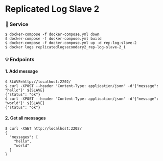 # Replicated Log Slave 2

### 🐳 Service

```
$ docker-compose -f docker-compose.yml down
$ docker-compose -f docker-compose.yml build
$ docker-compose -f docker-compose.yml up -d rep-log-slave-2
$ docker logs replicatedlogsecondary2_rep-log-slave-2_1
```

### 💡 Endpoints

#### 1. Add message

```
$ SLAVE=http://localhost:2202/
$ curl -XPOST --header "Content-Type: application/json" -d'{"message": "hello"}' ${SLAVE}
{"status": "ok"}
$ curl -XPOST --header "Content-Type: application/json" -d'{"message": "world"}' ${SLAVE}
{"status": "ok"}
```

#### 2. Get all messages

```
$ curl -XGET http://localhost:2202/
{
  "messages": [
    "hello",
    "world"
  ]
}
```
